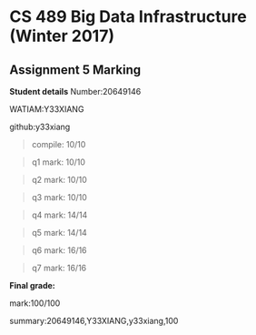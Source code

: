 # CS 489 Big Data Infrastructure (Winter 2017)
## Assignment 5 Marking
**Student details**
Number:20649146

WATIAM:Y33XIANG

github:y33xiang

>compile: 10/10

>q1 mark: 10/10

>q2 mark: 10/10

>q3 mark: 10/10

>q4 mark: 14/14

>q5 mark: 14/14

>q6 mark: 16/16

>q7 mark: 16/16



**Final grade:**

mark:100/100

summary:20649146,Y33XIANG,y33xiang,100

